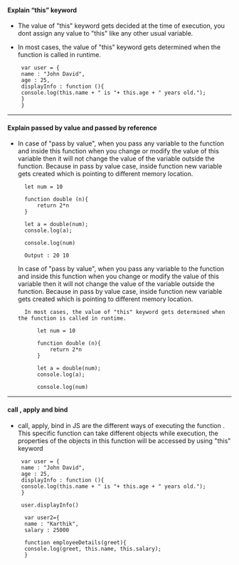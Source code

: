 #### Explain “this” keyword

- The value of "this" keyword gets decided at the time of execution, you dont assign any value to "this" like any other usual variable.

- In most cases, the value of "this" keyword gets determined when the function is called in runtime.

       var user = {
       name : "John David",
       age : 25,
       displayInfo : function (){
       console.log(this.name + " is "+ this.age + " years old.");
       }
       }

---

#### Explain passed by value and passed by reference</h2>

- In case of "pass by value", when you pass any variable to the function and inside this function when you change or modify the value of this variable then it will not change the value of the variable outside the function. Because in pass by value case, inside function new variable gets created which is pointing to different memory location.

        let num = 10

        function double (n){
            return 2*n
        }

        let a = double(num);
        console.log(a);

        console.log(num)

        Output : 20 10


    In case of "pass by value", when you pass any variable to the function and inside this function when you change or modify the value of this variable then it will not change the value of the variable outside the function. Because in pass by value case, inside function new variable gets created which is pointing to different memory location.

        In most cases, the value of "this" keyword gets determined when the function is called in runtime.

            let num = 10

            function double (n){
                return 2*n
            }

            let a = double(num);
            console.log(a);

            console.log(num)

---

#### call , apply and bind

- call, apply, bind in JS are the different ways of executing the function . This specific function can take different objects while execution, the properties of the objects in this function will be accessed by using "this" keyword

       var user = {
       name : "John David",
       age : 25,
       displayInfo : function (){
       console.log(this.name + " is "+ this.age + " years old.");
       }

       user.displayInfo()

        var user2={
        name : "Karthik",
        salary : 25000

        function employeeDetails(greet){
        console.log(greet, this.name, this.salary);
        }
